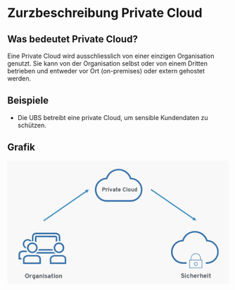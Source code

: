# Zurzbeschreibung Private Cloud

## Was bedeutet Private Cloud?
Eine Private Cloud wird ausschliesslich von einer einzigen Organisation genutzt. Sie kann von der Organisation selbst oder von einem Dritten betrieben und entweder vor Ort (on-premises) oder extern gehostet werden.


## Beispiele
-   Die UBS betreibt eine private Cloud, um sensible Kundendaten zu schützen.

## Grafik
![Alt-Text](Bilder/PrivateCloud.png)